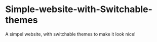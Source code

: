 # Simple-website-with-Switchable-themes

A simpel website, with switchable themes to make it look nice!
